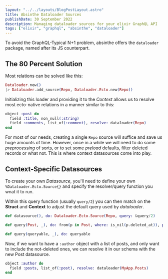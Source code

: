 ```yaml
---
layout: "../../layouts/BlogPostLayout.astro"
title: Absinthe Dataloader Sources
publishDate: 30 September 2022
description: Managing dataloader sources for your elixir GraphQL API
tags: ["elixir", "graphql", "absinthe", "dataloader"]
---
```


To avoid the GraphQL-Typical N+1 problem, absinthe offers the `dataloader` package, named after its JS counterpart.

## The 80 Percent Solution

Most relations can be solved like this:

```elixir
Dataloader.new()
|> Dataloader.add_source(Repo, Dataloader.Ecto.new(Repo))
```

Initializing this loader and providing it to the _Context_ allows us to resolve most ecto-native relations in a manner similar to this:

```elixir
object :post do
  field :title, non_null(:string)
  field :comments, list_of(:comment), resolve: dataloader(Repo)
end
```

For most of our needs, creating a single `Repo` source will suffice and save us huge amounts of time.
However, once in a while we will need to do some _preprocessing_ of sorts, or to set some _preload_ defaults, filter deleted records or what not.
This is where context datasources come into play.

## Context-Specific Datasources

To create your own _Datasource_, you'll need to define your own `%Dataloader.Ecto.Source{}` and specify the resolver/query function you wnat it to run.

Within this query function (usually `query/2`) you can then match on the **Struct** and **Context** to adjust the default query used by _dataloader_.

```elixir
def datasource(), do: Dataloader.Ecto.Source(Repo, query: &query/2)

def query(Post, _), do: from(p in Post, where: is_nil(p.deleted_at)), preload: [:comments]

def query(queryable, _), do: queryable
```

Now, if we want to have a `:author` object with a list of posts, and only want to include the not-deleted ones, we can resolve it in our schema with the new Post datasource.

```elixir
object :author do
  field :posts, list_of(:post), resolve: dataloader(MyApp.Posts)
end
```

